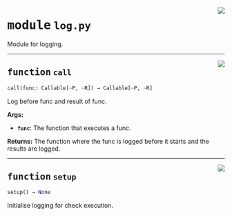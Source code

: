 <!-- markdownlint-disable -->

<a href="../repo_policy_compliance/log.py#L0"><img align="right" style="float:right;" src="https://img.shields.io/badge/-source-cccccc?style=flat-square"></a>

# <kbd>module</kbd> `log.py`
Module for logging. 


---

<a href="../repo_policy_compliance/log.py#L14"><img align="right" style="float:right;" src="https://img.shields.io/badge/-source-cccccc?style=flat-square"></a>

## <kbd>function</kbd> `call`

```python
call(func: Callable[~P, ~R]) → Callable[~P, ~R]
```

Log before func and result of func. 



**Args:**
 
 - <b>`func`</b>:  The function that executes a func. 



**Returns:**
 The function where the func is logged before it starts and the results are logged. 


---

<a href="../repo_policy_compliance/log.py#L43"><img align="right" style="float:right;" src="https://img.shields.io/badge/-source-cccccc?style=flat-square"></a>

## <kbd>function</kbd> `setup`

```python
setup() → None
```

Initialise logging for check execution. 


